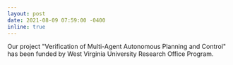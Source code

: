 ```yaml
---
layout: post
date: 2021-08-09 07:59:00 -0400
inline: true
---
```


Our project "Verification of Multi-Agent Autonomous Planning and Control" has been funded by West Virginia University Research Office Program.
